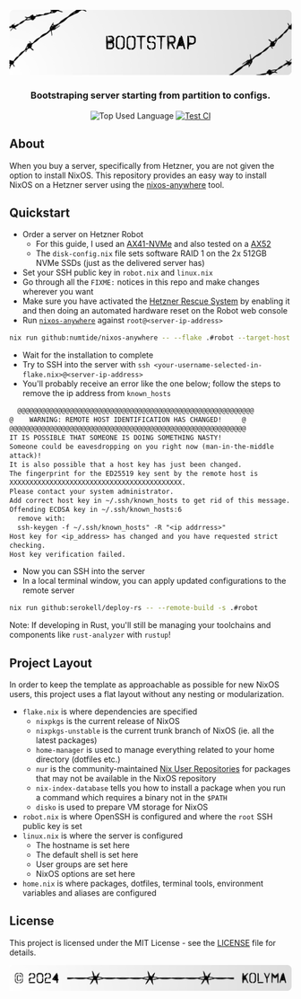 <p align="center">
    <img src=".github/assets/header.png" alt="Kolyma's {Bootstrap}">
</p>

<p align="center">
    <h3 align="center">Bootstraping server starting from partition to configs.</h3>
</p>

<p align="center">
    <img align="center" src="https://img.shields.io/github/languages/top/kolyma-labs/bootstrap?style=flat&logo=nixos&logoColor=ffffff&labelColor=242424&color=242424" alt="Top Used Language">
    <a href="https://github.com/kolyma-labs/bootstrap/actions/workflows/build.yml"><img align="center" src="https://img.shields.io/github/actions/workflow/status/kolyma-labs/bootstrap/build.yml?style=flat&logo=github&logoColor=ffffff&labelColor=242424&color=242424" alt="Test CI"></a>
</p>

## About

When you buy a server, specifically from Hetzner, you are not given the option to install NixOS. This repository provides an easy way to install NixOS on a Hetzner server using the [nixos-anywhere](https://github.com/nix-community/nixos-anywhere) tool.

## Quickstart

- Order a server on Hetzner Robot
  - For this guide, I used an [AX41-NVMe](https://www.hetzner.com/dedicated-rootserver/ax41-nvme) and also tested on a [AX52](https://www.hetzner.com/dedicated-rootserver/ax52)
  - The `disk-config.nix` file sets software RAID 1 on the 2x 512GB NVMe SSDs (just as the delivered server has)
- Set your SSH public key in `robot.nix` and `linux.nix`
- Go through all the `FIXME:` notices in this repo and make changes wherever
  you want
- Make sure you have activated the [Hetzner Rescue System](https://docs.hetzner.com/robot/dedicated-server/troubleshooting/hetzner-rescue-system/) by enabling it and then doing an automated hardware reset on the Robot web console
- Run [`nixos-anywhere`](https://github.com/nix-community/nixos-anywhere)
  against `root@<server-ip-address>`

```bash
nix run github:numtide/nixos-anywhere -- --flake .#robot --target-host root@<server-ip-address> --disko-mode disko --option tarball-ttl 0
```

- Wait for the installation to complete
- Try to SSH into the server with `ssh <your-username-selected-in-flake.nix>@<server-ip-address>`
- You'll probably receive an error like the one below; follow the steps to remove the ip address from `known_hosts`

```
  @@@@@@@@@@@@@@@@@@@@@@@@@@@@@@@@@@@@@@@@@@@@@@@@@@@@@@@@@@@
@    WARNING: REMOTE HOST IDENTIFICATION HAS CHANGED!     @
@@@@@@@@@@@@@@@@@@@@@@@@@@@@@@@@@@@@@@@@@@@@@@@@@@@@@@@@@@@
IT IS POSSIBLE THAT SOMEONE IS DOING SOMETHING NASTY!
Someone could be eavesdropping on you right now (man-in-the-middle attack)!
It is also possible that a host key has just been changed.
The fingerprint for the ED25519 key sent by the remote host is
XXXXXXXXXXXXXXXXXXXXXXXXXXXXXXXXXXXXXXXXXXX.
Please contact your system administrator.
Add correct host key in ~/.ssh/known_hosts to get rid of this message.
Offending ECDSA key in ~/.ssh/known_hosts:6
  remove with:
  ssh-keygen -f ~/.ssh/known_hosts" -R "<ip addrress>"
Host key for <ip_address> has changed and you have requested strict checking.
Host key verification failed.
```

- Now you can SSH into the server
- In a local terminal window, you can apply updated configurations to the remote server

```bash
nix run github:serokell/deploy-rs -- --remote-build -s .#robot
```

Note: If developing in Rust, you'll still be managing your toolchains and components like `rust-analyzer` with `rustup`!

## Project Layout

In order to keep the template as approachable as possible for new NixOS users,
this project uses a flat layout without any nesting or modularization.

- `flake.nix` is where dependencies are specified
  - `nixpkgs` is the current release of NixOS
  - `nixpkgs-unstable` is the current trunk branch of NixOS (ie. all the
    latest packages)
  - `home-manager` is used to manage everything related to your home
    directory (dotfiles etc.)
  - `nur` is the community-maintained [Nix User
    Repositories](https://nur.nix-community.org/) for packages that may not
    be available in the NixOS repository
  - `nix-index-database` tells you how to install a package when you run a
    command which requires a binary not in the `$PATH`
  - `disko` is used to prepare VM storage for NixOS
- `robot.nix` is where OpenSSH is configured and where the `root` SSH public
  key is set
- `linux.nix` is where the server is configured
  - The hostname is set here
  - The default shell is set here
  - User groups are set here
  - NixOS options are set here
- `home.nix` is where packages, dotfiles, terminal tools, environment variables
  and aliases are configured

## License

This project is licensed under the MIT License - see the [LICENSE](license) file for details.

<p align="center">
    <img src=".github/assets/footer.png" alt="Kolyma's {Installer}">
</p>
